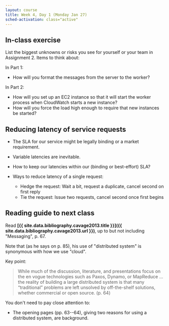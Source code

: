 ```yaml
---
layout: course
title: Week 4, Day 1 (Monday Jan 27)
sched-activation: class="active"
---
```

## In-class exercise

List the biggest unknowns or risks you see for yourself or your team
in Assignment&nbsp;2. Items to think about:

In Part&nbsp;1:

* How will you format the messages from the server to the worker?

In Part&nbsp;2:

* How will you set up an EC2 instance so that it will start the worker process when CloudWatch starts a new instance?
* How will you force the load high enough to require that new instances be started?

## Reducing latency of service requests

* The SLA for our service might be legally binding or a market requirement.
* Variable latencies are inevitable.
* How to keep our latencies within our (binding or best-effort) SLA?
* Ways to reduce latency of a single request:

  * Hedge the request: Wait a bit, request a duplicate, cancel second on first reply
  * Tie the request: Issue two requests, cancel second once first begins

## Reading guide to next class

Read **[{{ site.data.bibliography.cavage2013.title }}]({{ site.data.bibliography.cavage2013.url }})**,
up to but not including "Messaging", p. 67.

Note that (as he says on p. 85), his use of "distributed system" is
synonymous with how we use "cloud". 

Key point:

<blockquote>While much of the discussion, literature, and presentations focus on the en vogue technologies such as Paxos, Dynamo, or MapReduce &hellip; the reality of building a large distributed system is that many “traditional” problems are left unsolved by off-the-shelf solutions, whether commercial or open source. (p.&nbsp;64)
</blockquote>

You don't need to pay close attention to:

* The opening pages (pp.&nbsp;63--64), giving two reasons for using a distributed system, are background.